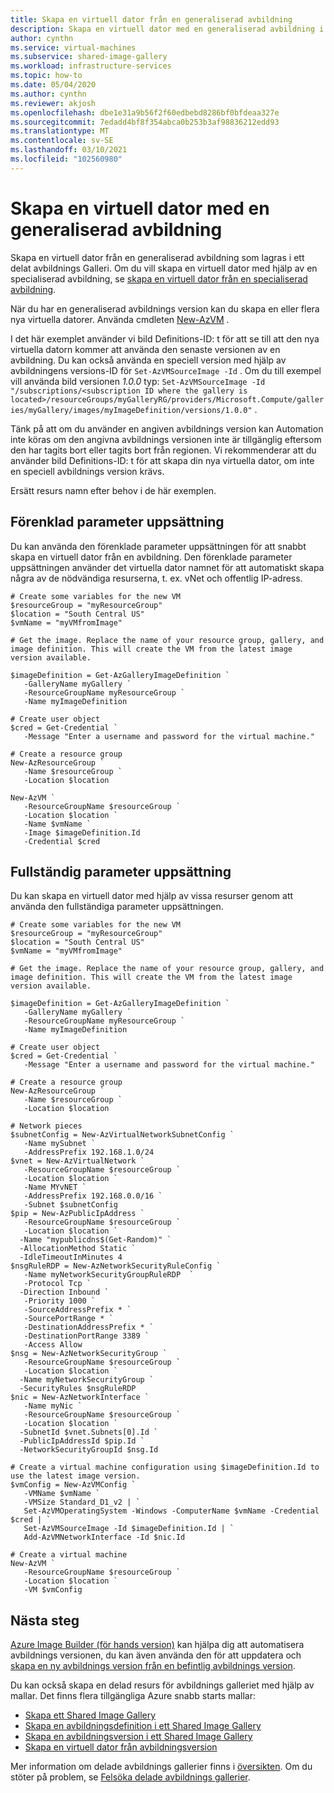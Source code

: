 ```yaml
---
title: Skapa en virtuell dator från en generaliserad avbildning
description: Skapa en virtuell dator med en generaliserad avbildning i ett delat avbildnings Galleri.
author: cynthn
ms.service: virtual-machines
ms.subservice: shared-image-gallery
ms.workload: infrastructure-services
ms.topic: how-to
ms.date: 05/04/2020
ms.author: cynthn
ms.reviewer: akjosh
ms.openlocfilehash: dbe1e31a9b56f2f60edbebd8286bf0bfdeaa327e
ms.sourcegitcommit: 7edadd4bf8f354abca0b253b3af98836212edd93
ms.translationtype: MT
ms.contentlocale: sv-SE
ms.lasthandoff: 03/10/2021
ms.locfileid: "102560980"
---
```

# <a name="create-a-vm-using-a-generalized-image"></a>Skapa en virtuell dator med en generaliserad avbildning 

Skapa en virtuell dator från en generaliserad avbildning som lagras i ett delat avbildnings Galleri. Om du vill skapa en virtuell dator med hjälp av en specialiserad avbildning, se [skapa en virtuell dator från en specialiserad avbildning](vm-specialized-image-version-powershell.md).

När du har en generaliserad avbildnings version kan du skapa en eller flera nya virtuella datorer. Använda cmdleten [New-AzVM](/powershell/module/az.compute/new-azvm) . 

I det här exemplet använder vi bild Definitions-ID: t för att se till att den nya virtuella datorn kommer att använda den senaste versionen av en avbildning. Du kan också använda en speciell version med hjälp av avbildningens versions-ID för `Set-AzVMSourceImage -Id` . Om du till exempel vill använda bild versionen *1.0.0* typ: `Set-AzVMSourceImage -Id "/subscriptions/<subscription ID where the gallery is located>/resourceGroups/myGalleryRG/providers/Microsoft.Compute/galleries/myGallery/images/myImageDefinition/versions/1.0.0"` . 

Tänk på att om du använder en angiven avbildnings version kan Automation inte köras om den angivna avbildnings versionen inte är tillgänglig eftersom den har tagits bort eller tagits bort från regionen. Vi rekommenderar att du använder bild Definitions-ID: t för att skapa din nya virtuella dator, om inte en speciell avbildnings version krävs.

Ersätt resurs namn efter behov i de här exemplen. 

## <a name="simplified-parameter-set"></a>Förenklad parameter uppsättning

Du kan använda den förenklade parameter uppsättningen för att snabbt skapa en virtuell dator från en avbildning. Den förenklade parameter uppsättningen använder det virtuella dator namnet för att automatiskt skapa några av de nödvändiga resurserna, t. ex. vNet och offentlig IP-adress. 

```azurepowershell-interactive
# Create some variables for the new VM 
$resourceGroup = "myResourceGroup"
$location = "South Central US"
$vmName = "myVMfromImage"

# Get the image. Replace the name of your resource group, gallery, and image definition. This will create the VM from the latest image version available.

$imageDefinition = Get-AzGalleryImageDefinition `
   -GalleryName myGallery `
   -ResourceGroupName myResourceGroup `
   -Name myImageDefinition

# Create user object
$cred = Get-Credential `
   -Message "Enter a username and password for the virtual machine."

# Create a resource group
New-AzResourceGroup `
   -Name $resourceGroup `
   -Location $location

New-AzVM `
   -ResourceGroupName $resourceGroup `
   -Location $location `
   -Name $vmName `
   -Image $imageDefinition.Id
   -Credential $cred
```



## <a name="full-parameter-set"></a>Fullständig parameter uppsättning

Du kan skapa en virtuell dator med hjälp av vissa resurser genom att använda den fullständiga parameter uppsättningen.

```azurepowershell-interactive
# Create some variables for the new VM 
$resourceGroup = "myResourceGroup"
$location = "South Central US"
$vmName = "myVMfromImage"

# Get the image. Replace the name of your resource group, gallery, and image definition. This will create the VM from the latest image version available.

$imageDefinition = Get-AzGalleryImageDefinition `
   -GalleryName myGallery `
   -ResourceGroupName myResourceGroup `
   -Name myImageDefinition

# Create user object
$cred = Get-Credential `
   -Message "Enter a username and password for the virtual machine."

# Create a resource group
New-AzResourceGroup `
   -Name $resourceGroup `
   -Location $location

# Network pieces
$subnetConfig = New-AzVirtualNetworkSubnetConfig `
   -Name mySubnet `
   -AddressPrefix 192.168.1.0/24
$vnet = New-AzVirtualNetwork `
   -ResourceGroupName $resourceGroup `
   -Location $location `
   -Name MYvNET `
   -AddressPrefix 192.168.0.0/16 `
   -Subnet $subnetConfig
$pip = New-AzPublicIpAddress `
   -ResourceGroupName $resourceGroup `
   -Location $location `
  -Name "mypublicdns$(Get-Random)" `
  -AllocationMethod Static `
  -IdleTimeoutInMinutes 4
$nsgRuleRDP = New-AzNetworkSecurityRuleConfig `
   -Name myNetworkSecurityGroupRuleRDP  `
   -Protocol Tcp `
  -Direction Inbound `
   -Priority 1000 `
   -SourceAddressPrefix * `
   -SourcePortRange * `
   -DestinationAddressPrefix * `
   -DestinationPortRange 3389 `
   -Access Allow
$nsg = New-AzNetworkSecurityGroup `
   -ResourceGroupName $resourceGroup `
   -Location $location `
  -Name myNetworkSecurityGroup `
  -SecurityRules $nsgRuleRDP
$nic = New-AzNetworkInterface `
   -Name myNic `
   -ResourceGroupName $resourceGroup `
   -Location $location `
  -SubnetId $vnet.Subnets[0].Id `
  -PublicIpAddressId $pip.Id `
  -NetworkSecurityGroupId $nsg.Id

# Create a virtual machine configuration using $imageDefinition.Id to use the latest image version.
$vmConfig = New-AzVMConfig `
   -VMName $vmName `
   -VMSize Standard_D1_v2 | `
   Set-AzVMOperatingSystem -Windows -ComputerName $vmName -Credential $cred | `
   Set-AzVMSourceImage -Id $imageDefinition.Id | `
   Add-AzVMNetworkInterface -Id $nic.Id

# Create a virtual machine
New-AzVM `
   -ResourceGroupName $resourceGroup `
   -Location $location `
   -VM $vmConfig
```


## <a name="next-steps"></a>Nästa steg
[Azure Image Builder (för hands version)](./image-builder-overview.md) kan hjälpa dig att automatisera avbildnings versionen, du kan även använda den för att uppdatera och [skapa en ny avbildnings version från en befintlig avbildnings version](./windows/image-builder-gallery-update-image-version.md). 

Du kan också skapa en delad resurs för avbildnings galleriet med hjälp av mallar. Det finns flera tillgängliga Azure snabb starts mallar: 

- [Skapa ett Shared Image Gallery](https://azure.microsoft.com/resources/templates/101-sig-create/)
- [Skapa en avbildningsdefinition i ett Shared Image Gallery](https://azure.microsoft.com/resources/templates/101-sig-image-definition-create/)
- [Skapa en avbildningsversion i ett Shared Image Gallery](https://azure.microsoft.com/resources/templates/101-sig-image-version-create/)
- [Skapa en virtuell dator från avbildningsversion](https://azure.microsoft.com/resources/templates/101-vm-from-sig/)

Mer information om delade avbildnings gallerier finns i [översikten](./shared-image-galleries.md). Om du stöter på problem, se [Felsöka delade avbildnings gallerier](troubleshooting-shared-images.md).